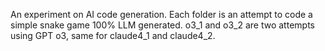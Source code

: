 An experiment on AI code generation. Each folder is an attempt to code a simple snake game 100% LLM generated. o3_1 and o3_2 are two attempts using GPT o3, same for claude4_1 and claude4_2. 
